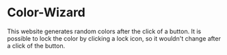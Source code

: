 # Color-Wizard
This website generates random colors after the click of a button. It is possible to lock the color by clicking a lock icon, so it wouldn't change after a click of the button.
